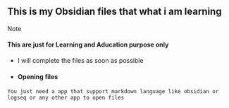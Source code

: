 ## This is my __Obsidian__ files that what i am learning 

> [!note]
> #### This are just for __Learning__ and __Aducation purpose only__
 
- I will complete the files as soon as possible

- #### Opening files
```
You just need a app that support markdown language like obsidian or logseq or any other app to open files
```
